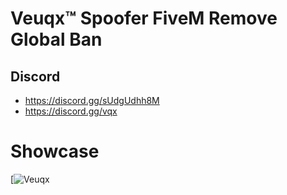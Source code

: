 # Veuqx™ Spoofer FiveM Remove Global Ban

## Discord

- https://discord.gg/sUdgUdhh8M
- https://discord.gg/vqx


# Showcase
[![Veuqx](https://cdn.discordapp.com/attachments/1005779932699447296/1023647024643571792/Unbenannt.png)

